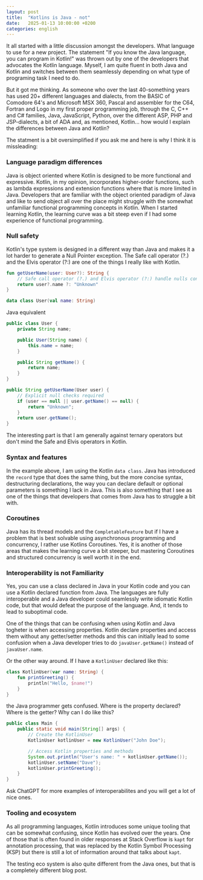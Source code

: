 ```yaml
---
layout: post
title:  "Kotlins is Java - not"
date:   2025-01-13 10:00:00 +0200
categories: english
---
```


It all started with a little discussion amongst the developers. What language to use for a new project. The statement "If you know the Java language, you can program in Kotlin!" was thrown out by one of the developers that advocates the Kotlin language. Myself, I am quite fluent in both Java and Kotlin and switches between them seamlessly depending on what type of programing task I need to do.

But it got me thinking. As someone who over the last 40-something years has used 20+ different languages and dialects, from the BASIC of Comodore 64's and Microsoft MSX 360, Pascal and assembler for the C64, Fortran and Logo in my first proper programming job, through the C, C++ and C# families, Java, JavaScript, Python, over the different ASP, PHP and JSP-dialects, a bit of ADA and, as mentioned, Kotlin... how would I explain the differences between Java and Kotlin?

The statment is a bit oversimplified if you ask me and here is why I think it is missleading:

### Language paradigm differences

Java is object oriented where Kotlin is designed to be more functional and expressive. Kotlin, in my opinion, incorporates higher-order functions, such as lambda expressions and extension functions where that is more limited in Java. Developers that are familiar with the object oriented paradigm of Java and like to send object all over the place might struggle with the somewhat unfamiliar functional programming concepts in Kotlin. When I started learning Kotlin, the learning curve was a bit steep even if I had some experience of functional programming.

### Null safety

Kotlin's type system is designed in a different way than Java and makes it a lot harder to generate a Null Pointer exception. The Safe call operator (?.) and the Elvis operator (?:) are one of the things I really like with Kotlin.

```kotlin
fun getUserName(user: User?): String {
    // Safe call operator (?.) and Elvis operator (?:) handle nulls concisely
    return user?.name ?: "Unknown"
}

data class User(val name: String)
```

Java equivalent

```java
public class User {
    private String name;

    public User(String name) {
        this.name = name;
    }

    public String getName() {
        return name;
    }
}

public String getUserName(User user) {
    // Explicit null checks required
    if (user == null || user.getName() == null) {
        return "Unknown";
    }
    return user.getName();
}

```

The interesting part is that I am generally against ternary operators but don't mind the Safe and Elvis operators in Kotlin.

### Syntax and features

In the example above, I am using the Kotlin `data class`. Java has introduced the `record` type that does the same thing, but the more concise syntax, destructuring declarations, the way you can declare default or optional parameters is something I lack in Java. This is also something that I see as one of the things that developers that comes from Java has to struggle a bit with.

### Coroutines

Java has its thread models and the `CompletableFeature` but if I have a problem that is best solvable using asynchronous programming and concurrency, I rather use Kotlins Coroutines. Yes, it is another of those areas that makes the learning curve a bit steeper, but mastering Coroutines and structured concurrency is well worth it in the end.

### Interoperability is not Familiarity

Yes, you can use a class declared in Java in your Kotlin code and you can use a Kotlin declared function from Java. The languages are fully interoperable and a Java developer could seamlessly write idiomatic Kotlin code, but that would defeat the purpose of the language. And, it tends to lead to suboptimal code.

One of the things that can be confusing when using Kotlin and Java togheter is when accessing properties. Kotlin declare properties and access them without any getter/setter methods and this can initially lead to some confusion when a Java developer tries to do `javaUser.getName()` instead of `javaUser.name`.

Or the other way around. If I have a `KotlinUser` declared like this:
```kotlin
class KotlinUser(var name: String) {
    fun printGreeting() {
        println("Hello, $name!")
    }
}
```

the Java programmer gets confused. Where is the property declared? Where is the getter? Why can I do like this?

```java
public class Main {
    public static void main(String[] args) {
        // Create the KotlinUser
        KotlinUser kotlinUser = new KotlinUser("John Doe");

        // Access Kotlin properties and methods
        System.out.println("User's name: " + kotlinUser.getName());
        kotlinUser.setName("Dave");
        kotlinUser.printGreeting();
    }
}
```

Ask ChatGPT for more examples of interoperabilites and you will get a lot of nice ones.

### Tooling and ecosystem

As all programming languages, Kotlin introduces some unique tooling that can be somewhat confusing, since Kotlin has evolved over the years. One of those that is often found in older responses at Stack Overflow is `kapt` for annotation processing, that was replaced by the Kotlin Symbol Processing (KSP) but there is still a lot of information around that talks about `kapt`. 

The testing eco system is also quite different from the Java ones, but that is a completely different blog post.





